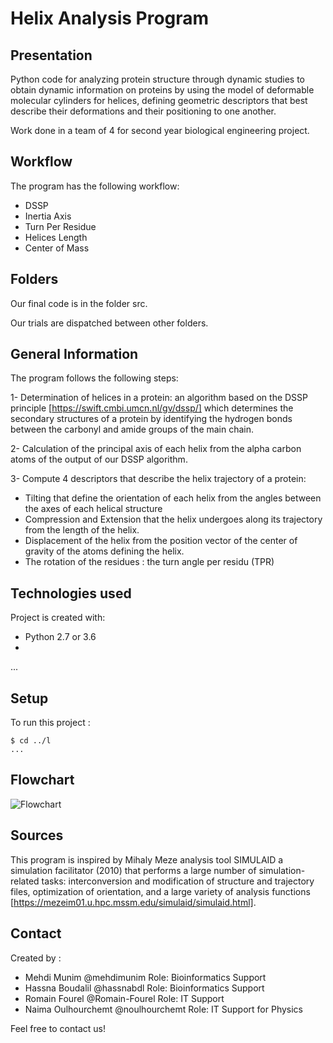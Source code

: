 # Helix Analysis Program


## Presentation

Python code for analyzing protein structure through dynamic studies to obtain dynamic information on proteins by using the model of deformable molecular cylinders for helices, defining geometric descriptors that best describe their deformations and their positioning to one another.


Work done in a team of 4 for second year biological engineering project.

## Workflow

The program has the following workflow:
- DSSP
- Inertia Axis
- Turn Per Residue
- Helices Length
- Center of Mass

## Folders

Our final code is in the folder src.

Our trials are dispatched between other folders.

## General Information

The program follows the following steps:

1- Determination of helices in a protein: an algorithm based on the DSSP principle [https://swift.cmbi.umcn.nl/gv/dssp/]  which determines the secondary structures of a protein by identifying the hydrogen bonds between the carbonyl and amide groups of the main chain.

2- Calculation of the principal axis of each helix from the alpha carbon atoms of the output of our DSSP algorithm.

3- Compute 4 descriptors that describe the helix trajectory of a protein:
- Tilting that define the orientation of each helix from the angles between the axes of each helical structure
- Compression and Extension that the helix undergoes along its trajectory from the length of the helix.
- Displacement of the helix from the position vector of the center of gravity of the atoms defining the helix.
- The rotation of the residues :  the turn angle per residu (TPR) 

## Technologies used

Project is created with:
* Python 2.7 or 3.6
* 
...

## Setup

To run this project :

```
$ cd ../l
...
```


## Flowchart


![Flowchart](https://github.com/mehdimunim/Helix-Analysis-Program/blob/main/flowcharts/flowchart%20program.png)

## Sources

This program is inspired by Mihaly Meze analysis tool SIMULAID a simulation facilitator (2010) that performs a large number of simulation-related tasks: interconversion and modification of structure and trajectory files, optimization of orientation, and a large variety of analysis functions [https://mezeim01.u.hpc.mssm.edu/simulaid/simulaid.html].


## Contact

Created by :
- Mehdi Munim @mehdimunim  Role: Bioinformatics Support
- Hassna Boudalil @hassnabdl Role: Bioinformatics Support
- Romain Fourel  @Romain-Fourel  Role:  IT Support
- Naima Oulhourchemt @noulhourchemt   Role:  IT Support for Physics

Feel free to contact us!


